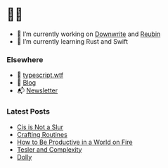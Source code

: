 # 🧑‍💻

- 🔭 I’m currently working on [Downwrite](https://github.com/charliewilco/downwrite) and [Reubin](https://github.com/charliewilco/reubin)
- 🌱 I’m currently learning Rust and Swift

### Elsewhere

- 🤖 [typescript.wtf](https://typescript.wtf/)
- 📝 [Blog](https://charliewil.co/)
- 📬 [Newsletter](https://buttondown.email/charliewilco/)


### Latest Posts

<!--START_SECTION:feed-->
* [Cis is Not a Slur](https:&#x2F;&#x2F;charliewil.co&#x2F;notes&#x2F;cis&#x2F;)
* [Crafting Routines](https:&#x2F;&#x2F;charliewil.co&#x2F;notes&#x2F;crafting-routines&#x2F;)
* [How to Be Productive in a World on Fire](https:&#x2F;&#x2F;charliewil.co&#x2F;notes&#x2F;world-on-fire&#x2F;)
* [Tesler and Complexity](https:&#x2F;&#x2F;charliewil.co&#x2F;notes&#x2F;teslers-law&#x2F;)
* [Dolly](https:&#x2F;&#x2F;charliewil.co&#x2F;notes&#x2F;dolly&#x2F;)
<!--END_SECTION:feed-->
